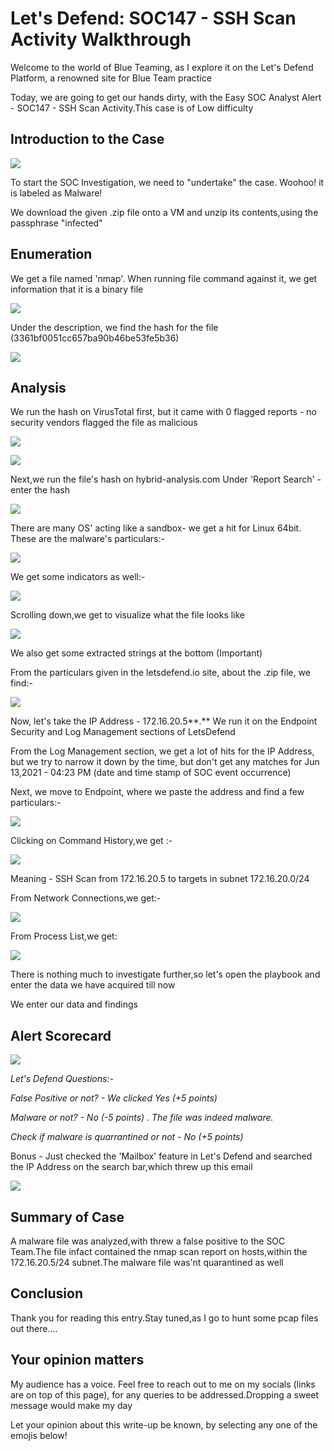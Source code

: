 # Let's Defend:  SOC147 - SSH Scan Activity Walkthrough

Welcome to the world of Blue Teaming, as I explore it on the Let's Defend Platform, a renowned site for Blue Team practice

Today, we are going to get our hands dirty, with the Easy SOC Analyst Alert - SOC147 - SSH Scan Activity.This case is of Low difficulty

## Introduction to the Case

![](https://noelatvitb.gitbook.io/\~/files/v0/b/gitbook-x-prod.appspot.com/o/spaces%2FjXrTe5fpSNlEk4rpmYxs%2Fuploads%2FJeiGoPQBWH4Yf5q4Q1jg%2F2.png?alt=media\&token=076d2d5d-fa82-4e81-a8be-dbd62972db6d)

To start the SOC Investigation, we need to "undertake" the case. Woohoo! it is labeled as Malware!

We download the given .zip file onto a VM and unzip its contents,using the passphrase "infected"

## Enumeration

We get a file named 'nmap'. When running file command against it, we get information that it is a binary file

![](https://noelatvitb.gitbook.io/\~/files/v0/b/gitbook-x-prod.appspot.com/o/spaces%2FjXrTe5fpSNlEk4rpmYxs%2Fuploads%2FLXPSbajprIvhLz5Q8hwV%2F111.png?alt=media\&token=4035f4bd-88c6-4d45-8167-65f8b9d7b5ee)

Under the description, we find the hash for the file (3361bf0051cc657ba90b46be53fe5b36)

![](https://noelatvitb.gitbook.io/\~/files/v0/b/gitbook-x-prod.appspot.com/o/spaces%2FjXrTe5fpSNlEk4rpmYxs%2Fuploads%2FS9XYLICNTQhqdBP79gG8%2F110.png?alt=media\&token=61b785dd-7bf1-4197-92cc-94095d80b88a)

## Analysis

We run the hash on VirusTotal first, but it came with 0 flagged reports - no security vendors flagged the file as malicious

![](https://noelatvitb.gitbook.io/\~/files/v0/b/gitbook-x-prod.appspot.com/o/spaces%2FjXrTe5fpSNlEk4rpmYxs%2Fuploads%2FodRSbgYfbnxfpLHluTgQ%2F1.png?alt=media\&token=68a2bf07-5fd7-4f0e-a7c5-df5542241515)

![](https://noelatvitb.gitbook.io/\~/files/v0/b/gitbook-x-prod.appspot.com/o/spaces%2FjXrTe5fpSNlEk4rpmYxs%2Fuploads%2FMuMgE0bWaMOWGhrXdbPS%2F2.png?alt=media\&token=340b3d25-635e-4767-b861-6873b3649260)

Next,we run the file's hash on hybrid-analysis.com Under 'Report Search' - enter the hash

![](https://noelatvitb.gitbook.io/\~/files/v0/b/gitbook-x-prod.appspot.com/o/spaces%2FjXrTe5fpSNlEk4rpmYxs%2Fuploads%2Fm3sUvsGRtytEZ5Z5GiGf%2F3.png?alt=media\&token=758fe954-f15d-43a9-bcec-230b2f975cbe)

There are many OS' acting like a sandbox- we get a hit for Linux 64bit. These are the malware's particulars:-

![](https://noelatvitb.gitbook.io/\~/files/v0/b/gitbook-x-prod.appspot.com/o/spaces%2FjXrTe5fpSNlEk4rpmYxs%2Fuploads%2FwKD1ILfWumdzPHuKyeKh%2F4.png?alt=media\&token=029710e4-316e-4cba-b475-3585aabb6de8)

We get some indicators as well:-

![](https://noelatvitb.gitbook.io/\~/files/v0/b/gitbook-x-prod.appspot.com/o/spaces%2FjXrTe5fpSNlEk4rpmYxs%2Fuploads%2F4LLZMttAvIlS7hxSunuA%2F5.png?alt=media\&token=5364f6d4-d8aa-4a69-826a-4bc1cffc2b12)

Scrolling down,we get to visualize what the file looks like

![](https://noelatvitb.gitbook.io/\~/files/v0/b/gitbook-x-prod.appspot.com/o/spaces%2FjXrTe5fpSNlEk4rpmYxs%2Fuploads%2FNFHI1AdZxGz9Ihv31JrW%2F6.png?alt=media\&token=c7ce71cf-59be-4aea-afd8-5e25cb3e5afe)

We also get some extracted strings at the bottom (Important)

From the particulars given in the letsdefend.io site, about the .zip file, we find:-

![](https://noelatvitb.gitbook.io/\~/files/v0/b/gitbook-x-prod.appspot.com/o/spaces%2FjXrTe5fpSNlEk4rpmYxs%2Fuploads%2FghMpmgpWji1XagM0zaSG%2F7.png?alt=media\&token=65ce5ff7-9de0-4a7b-9a57-c30e95ca4213)

Now, let's take the IP Address - 172.16.20.5**.** We run it on the Endpoint Security and Log Management sections of LetsDefend

From the Log Management section, we get a lot of hits for the IP Address, but we try to narrow it down by the time, but don't get any matches for Jun 13,2021 - 04:23 PM (date and time stamp of SOC event occurrence)

Next, we move to Endpoint, where we paste the address and find a few particulars:-

![](https://noelatvitb.gitbook.io/\~/files/v0/b/gitbook-x-prod.appspot.com/o/spaces%2FjXrTe5fpSNlEk4rpmYxs%2Fuploads%2F14l8ZoNYwSIvjJ4izWL4%2F8.png?alt=media\&token=3b5bcdde-d3ab-4cd9-bc8b-560f5c9c11d2)

Clicking on Command History,we get :-

![](https://noelatvitb.gitbook.io/\~/files/v0/b/gitbook-x-prod.appspot.com/o/spaces%2FjXrTe5fpSNlEk4rpmYxs%2Fuploads%2FyEqxmEUN8InrDHt1gVtC%2F9.png?alt=media\&token=2ea31857-9b7a-4306-9445-fda7e1e912ae)

Meaning - SSH Scan from 172.16.20.5 to targets in subnet 172.16.20.0/24

From Network Connections,we get:-

![](https://noelatvitb.gitbook.io/\~/files/v0/b/gitbook-x-prod.appspot.com/o/spaces%2FjXrTe5fpSNlEk4rpmYxs%2Fuploads%2FrEOLdPaczsr5yGdpzexV%2F9\(1\).png?alt=media\&token=af43f58b-69ad-4f9f-8c27-b19a31dc8667)

From Process List,we get:

![](https://noelatvitb.gitbook.io/\~/files/v0/b/gitbook-x-prod.appspot.com/o/spaces%2FjXrTe5fpSNlEk4rpmYxs%2Fuploads%2FSWVJ2Dtbui7fLY4S6zzr%2F10.png?alt=media\&token=2409ea8a-6bc7-4737-b591-e6c39ff1c49c)

There is nothing much to investigate further,so let's open the playbook and enter the data we have acquired till now

We enter our data and findings

## Alert Scorecard

![](https://noelatvitb.gitbook.io/\~/files/v0/b/gitbook-x-prod.appspot.com/o/spaces%2FjXrTe5fpSNlEk4rpmYxs%2Fuploads%2FqmlyKJ9prFaOHslWJZ7c%2F11.png?alt=media\&token=76d1f192-85be-4051-97b5-7e94a16eabaf)

_Let's Defend Questions:-_

_False Positive or not? - We clicked Yes (+5 points)_

_Malware or not? - No (-5 points) . The file was indeed malware._

_Check if malware is quarrantined or not - No (+5 points)_

Bonus - Just checked the 'Mailbox' feature in Let's Defend and searched the IP Address on the search bar,which threw up this email

![](https://noelatvitb.gitbook.io/\~/files/v0/b/gitbook-x-prod.appspot.com/o/spaces%2FjXrTe5fpSNlEk4rpmYxs%2Fuploads%2FNiVKXWBY5TOtDDyaQAyg%2F12.png?alt=media\&token=c4d10c60-a416-4dbc-b0be-a30db69cbebe)

## Summary of Case

A malware file was analyzed,with threw a false positive to the SOC Team.The file infact contained the nmap scan report on hosts,within the 172.16.20.5/24 subnet.The malware file was'nt quarantined as well

## Conclusion

Thank you for reading this entry.Stay tuned,as I go to hunt some pcap files out there....

## Your opinion matters

My audience has a voice. Feel free to reach out to me on my socials (links are on top of this page), for any queries to be addressed.Dropping a sweet message would make my day

Let your opinion about this write-up be known, by selecting any one of the emojis below!
